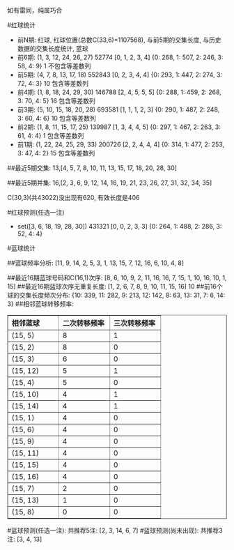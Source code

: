 <!-- 
.. title: 双色球2010115期(2010-10-03)数据分析报告
.. slug: slott-2010115-2010-10-03-report
.. date: 2010-10-04 08:00:00 UTC+08:00
.. tags: Lottery
.. link: 
.. description: 
.. type: text
-->

如有雷同，纯属巧合

<!-- TEASER_END-->

#红球统计

- 前N期: 红球, 红球位置(总数C(33,6)=1107568), 与前5期的交集长度, 与历史数据的交集长度统计, 蓝球
- 前6期: (1, 3, 12, 24, 26, 27) 52774 [0, 1, 2, 3, 4] {0: 268, 1: 507, 2: 246, 3: 58, 4: 9} 1 不包含等差数列
- 前5期: (4, 7, 8, 13, 17, 18) 552843 [0, 2, 3, 4, 4] {0: 293, 1: 447, 2: 274, 3: 72, 4: 3} 10 包含等差数列
- 前4期: (1, 8, 18, 24, 29, 30) 146788 [2, 4, 5, 5, 5] {0: 288, 1: 459, 2: 268, 3: 70, 4: 5} 16 包含等差数列
- 前3期: (5, 10, 15, 18, 20, 28) 693581 [1, 1, 1, 2, 3] {0: 290, 1: 487, 2: 248, 3: 60, 4: 6} 10 包含等差数列
- 前2期: (1, 8, 11, 15, 17, 25) 139987 [1, 3, 4, 4, 5] {0: 297, 1: 467, 2: 263, 3: 61, 4: 4} 1 包含等差数列
- 前1期: (1, 22, 24, 25, 29, 33) 200726 [2, 2, 4, 4, 4] {0: 314, 1: 477, 2: 253, 3: 47, 4: 2} 15 包含等差数列

##最近5期交集:
13,[4, 5, 7, 8, 10, 11, 13, 15, 17, 18, 20, 28, 30]

##最近5期并集:
16,[2, 3, 6, 9, 12, 14, 16, 19, 21, 23, 26, 27, 31, 32, 34, 35]

C(30,3)(共43022)没出现有620, 
有效长度是406

#红球预测(任选一注)

- set([3, 6, 18, 19, 28, 30]) 431321 [0, 0, 2, 3, 3] {0: 264, 1: 488, 2: 286, 3: 52, 4: 4}

#蓝球统计

##蓝球频率分析:
[11, 9, 14, 2, 5, 3, 1, 13, 15, 7, 12, 16, 6, 10, 4, 8]

##最近16期蓝球号码和C(16,1)次序:
[8, 6, 10, 9, 2, 11, 16, 16, 7, 15, 1, 10, 16, 10, 1, 15]
##最近16期蓝球次序无重复长度:
[1, 2, 6, 7, 8, 9, 10, 11, 15, 16] 10
##前16个球的交集长度频次分布:
{10: 339, 11: 282, 9: 213, 12: 142, 8: 63, 13: 31, 7: 6, 14: 3}
##相邻蓝球转移频率:
<table border="1" class="table table-striped dataframe">
  <thead>
    <tr style="text-align: left;">
      <th style="min-width: 100px;">相邻蓝球</th>
      <th style="min-width: 100px;">二次转移频率</th>
      <th style="min-width: 100px;">三次转移频率</th>
    </tr>
  </thead>
  <tbody>
    <tr>
      <td>  (15, 5)</td>
      <td> 8</td>
      <td> 1</td>
    </tr>
    <tr>
      <td>  (15, 2)</td>
      <td> 8</td>
      <td> 0</td>
    </tr>
    <tr>
      <td>  (15, 3)</td>
      <td> 6</td>
      <td> 0</td>
    </tr>
    <tr>
      <td> (15, 12)</td>
      <td> 5</td>
      <td> 1</td>
    </tr>
    <tr>
      <td>  (15, 4)</td>
      <td> 5</td>
      <td> 0</td>
    </tr>
    <tr>
      <td> (15, 10)</td>
      <td> 4</td>
      <td> 1</td>
    </tr>
    <tr>
      <td> (15, 14)</td>
      <td> 4</td>
      <td> 1</td>
    </tr>
    <tr>
      <td>  (15, 1)</td>
      <td> 4</td>
      <td> 0</td>
    </tr>
    <tr>
      <td>  (15, 6)</td>
      <td> 4</td>
      <td> 0</td>
    </tr>
    <tr>
      <td>  (15, 9)</td>
      <td> 4</td>
      <td> 0</td>
    </tr>
    <tr>
      <td> (15, 11)</td>
      <td> 4</td>
      <td> 0</td>
    </tr>
    <tr>
      <td> (15, 15)</td>
      <td> 4</td>
      <td> 0</td>
    </tr>
    <tr>
      <td> (15, 16)</td>
      <td> 4</td>
      <td> 0</td>
    </tr>
    <tr>
      <td>  (15, 7)</td>
      <td> 2</td>
      <td> 0</td>
    </tr>
    <tr>
      <td> (15, 13)</td>
      <td> 1</td>
      <td> 0</td>
    </tr>
    <tr>
      <td>  (15, 8)</td>
      <td> 0</td>
      <td> 0</td>
    </tr>
  </tbody>
</table>
#蓝球预测(任选一注):
共推荐5注: [2, 3, 14, 6, 7]
#蓝球预测(尚未出现):
共推荐3注: [3, 4, 13]

